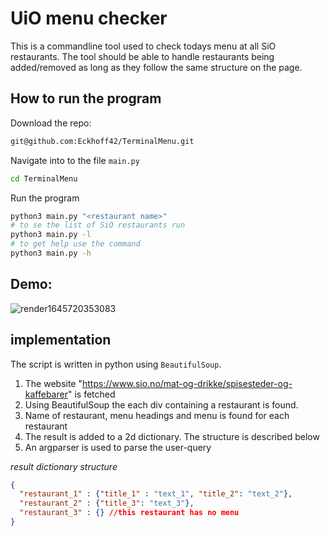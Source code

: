 # UiO menu checker 
This is a commandline tool used to check todays menu at all SiO restaurants. The tool should be able to handle restaurants being added/removed as long as they follow the same structure on the page.

## How to run the program
Download the repo:
```Bash
git@github.com:Eckhoff42/TerminalMenu.git
```

Navigate into to the file `main.py`
```bash
cd TerminalMenu
```

Run the program
```bash
python3 main.py "<restaurant name>"
# to se the list of SiO restaurants run 
python3 main.py -l
# to get help use the command
python3 main.py -h
```

## Demo:
![render1645720353083](https://user-images.githubusercontent.com/42439472/155567163-a8628809-e0ca-4458-b526-212046b9be75.gif)


## implementation
The script is written in python using `BeautifulSoup`.
1. The website "https://www.sio.no/mat-og-drikke/spisesteder-og-kaffebarer" is fetched
2. Using BeautifulSoup the each div containing a restaurant is found.
3. Name of restaurant, menu headings and menu is found for each restaurant
4. The result is added to a 2d dictionary. The structure is described below
5. An argparser is used to parse the user-query

*result dictionary structure*
```json
{
  "restaurant_1" : {"title_1" : "text_1", "title_2": "text_2"},
  "restaurant_2" : {"title_3": "text_3"},
  "restaurant_3" : {} //this restaurant has no menu
}
```
